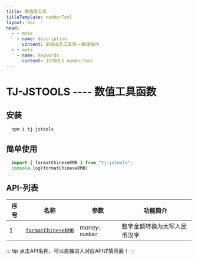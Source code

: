 ```yaml
---
title: 数值类工具
titleTemplate: numberTool
layout: doc
head:
  - - meta
    - name: description
      content: 前端业务工具库——数值操作
  - - meta
    - name: keywords
      content: JSTOOLS numberTool
---
```


# TJ-JSTOOLS ---- 数值工具函数

## 安装

```sh
  npm i tj-jstools
```
## 简单使用

```js 
  import { formatChineseRMB } from "tj-jstools";
  console.log(formatChineseRMB)
```

## API-列表


| 序号 |    名称     | 参数            | 功能简介                    |
| ---- | :--------------: | --------------- | --------------------------- |
| 1    | [`formatChineseRMB`](./formatChineseRMB.html) | money: `number` | 数字金额转换为大写人民币汉字 |

::: tip
点击API名称，可以直接进入对应API详情页面！
:::